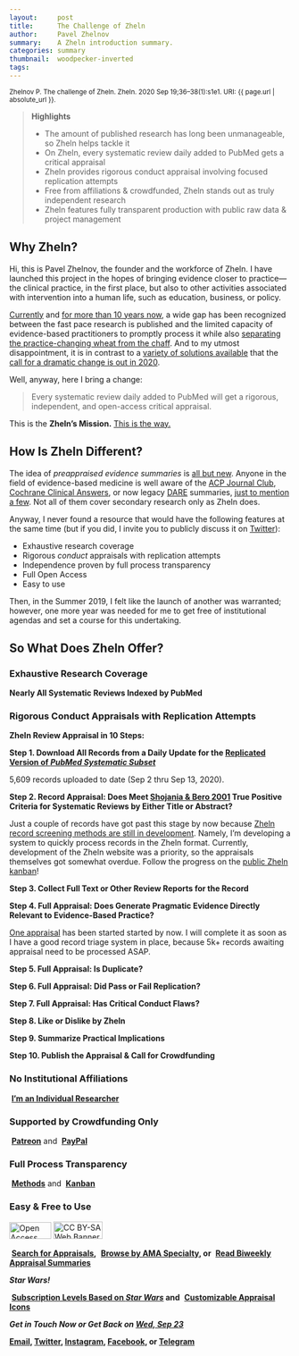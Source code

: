 ```yaml
---
layout:     post
title:      The Challenge of Zheln
author:     Pavel Zhelnov
summary:    A Zheln introduction summary.
categories: summary
thumbnail:  woodpecker-inverted
tags:
---
```


<small>Zhelnov P. The challenge of Zheln. Zheln. 2020 Sep 19;36–38(1):s1e1. URI: {{ page.url | absolute_url }}.</small>

> **Highlights**
>
> * The amount of published research has long been unmanageable, so Zheln helps tackle it
> * On Zheln, every systematic review daily added to PubMed gets a critical appraisal
> * Zheln provides rigorous conduct appraisal involving focused replication attempts
> * Free from affiliations & crowdfunded, Zheln stands out as truly independent research
> * Zheln features fully transparent production with public raw data & project management

## Why Zheln?

Hi, this is Pavel Zhelnov, the founder and the workforce of Zheln. I have launched this project in the hopes of bringing evidence closer to practice—the clinical practice, in the first place, but also to other activities associated with intervention into a human life, such as education, business, or policy.

[Currently][Papes2020e13301] and [for more than 10 years now][Bastian2010e1000326], a wide gap has been recognized between the fast pace research is published and the limited capacity of evidence-based practitioners to promptly process it while also [separating the practice-changing wheat from the chaff][Contou202070]. And to my utmost disappointment, it is in contrast to a [variety of solutions available][Bougioukas2020e12318] that the [call for a dramatic change is out in 2020][Boutron2020135142].

Well, anyway, here I bring a change:

> Every systematic review daily added to PubMed will get a rigorous, independent, and open-access critical appraisal.

This is the **Zheln’s Mission.** [This is the way.](https://www.youtube.com/watch?v=eW7Twd85m2g) <i class="fab fa-mandalorian"></i>

## How Is Zheln Different?

The idea of _preappraised evidence summaries_ is [all but new][Haynes2006162164]. Anyone in the field of evidence-based medicine is well aware of the [ACP Journal Club](https://www.acpjournals.org/topic/category/journal-club), [Cochrane Clinical Answers](https://www.cochranelibrary.com/cca), or now legacy [DARE](https://www.crd.york.ac.uk/crdweb/ShowRecord.asp?ID=32004000332&ID=32004000332) summaries, [just to mention a few][Chandran2020147154]. Not all of them cover secondary research only as Zheln does.

Anyway, I never found a resource that would have the following features at the same time (but if you did, I invite you to publicly discuss it on [Twitter](https://twitter.com/drzhelnov)):

* Exhaustive research coverage
* Rigorous _conduct_ appraisals with replication attempts
* Independence proven by full process transparency
* Full Open Access
* Easy to use
  
Then, in the Summer 2019, I felt like the launch of another was warranted; however, one more year was needed for me to get free of institutional agendas and set a course for this undertaking.

## So What Does Zheln Offer?

### Exhaustive Research Coverage

**Nearly All Systematic Reviews Indexed by PubMed**

### Rigorous Conduct Appraisals with Replication Attempts

**Zheln Review Appraisal in 10 Steps:**

**Step 1. Download All Records from a Daily Update for the [Replicated Version of _PubMed Systematic Subset_](https://p1m.org/ssb)**

5,609 records uploaded to date (Sep 2 thru Sep 13, 2020).

**Step 2. Record Appraisal: Does Meet [Shojania & Bero 2001](https://www.researchgate.net/publication/11820967_Taking_Advantage_of_the_Explosion_of_Systematic_Reviews_An_Efficient_MEDLINE_Search_Strategy) True Positive Criteria for Systematic Reviews by Either Title or Abstract?**

Just a couple of records have got past this stage by now because [Zheln record screening methods are still in development](https://github.com/drzhelnov/zheln.github.io/issues/7). Namely, I’m developing a system to quickly process records in the Zheln format. Currently, development of the Zheln website was a priority, so the appraisals themselves got somewhat overdue. Follow the progress on the [public Zheln kanban](https://github.com/drzhelnov/zheln.github.io/projects/1)!

**Step 3. Collect Full Text or Other Review Reports for the Record**

**Step 4. Full Appraisal: Does Generate Pragmatic Evidence Directly Relevant to Evidence-Based Practice?**

[One appraisal](https://github.com/drzhelnov/zheln.github.io/issues/3) has been started started by now. I will complete it as soon as I have a good record triage system in place, because 5k+ records awaiting appraisal need to be processed ASAP.

**Step 5. Full Appraisal: Is Duplicate?**

**Step 6. Full Appraisal: Did Pass or Fail Replication?**

**Step 7. Full Appraisal: Has Critical Conduct Flaws?**

**Step 8. Like or Dislike by Zheln**

**Step 9. Summarize Practical Implications**

**Step 10. Publish the Appraisal & Call for Crowdfunding**

### No Institutional Affiliations

<i class="fas fa-user-shield"></i>&nbsp;**[I’m an Individual Researcher](https://orcid.org/0000-0003-2767-5123)**

### Supported by Crowdfunding Only

<i class="fab fa-patreon"></i>&nbsp;**[Patreon](https://patreon.com/zheln)** and <i class="fab fa-cc-paypal"></i>&nbsp;**[PayPal](https://paypal.me/pjelnov)**

### Full Process Transparency

<i class="fab fa-github"></i>&nbsp;**[Methods](https://github.com/p1m-ortho/qs-global-ortho-search-queries/blob/global-sr-query/README.md)** and <i class="fas fa-tasks"></i>&nbsp;**[Kanban](https://github.com/drzhelnov/zheln.github.io/projects/)**

### Easy & Free to Use

<img itemprop="image" src="https://upload.wikimedia.org/wikipedia/commons/thumb/f/f3/Open_Access_PLoS.svg/320px-Open_Access_PLoS.svg.png" alt="Open Access Web Banner" style="height: 30px; width: 75px; margin: 0; padding: 0" /> <img itemprop="image" src="https://mirrors.creativecommons.org/presskit/buttons/88x31/png/by-sa.png" alt="CC BY-SA Web Banner" style="height: 31px; width: 88px; margin: 0; padding: 0" />

<i class="fa fa-search"></i>&nbsp;**[Search for Appraisals](https://zheln.com/search),** <i class="fas fa-user-md"></i>&nbsp;**[Browse by AMA Specialty](https://zheln.com), or** <i class="fa fa-home"></i>&nbsp;**[Read Biweekly Appraisal Summaries](https://zheln.com)**

_**Star Wars!**_

<i class="far fa-grin-alt"></i>&nbsp;**[Subscription Levels Based on _Star Wars_](https://patreon.com/zheln) and** <i class="fas fa-journal-whills"></i>&nbsp;**[Customizable Appraisal Icons](https://patreon.com/zheln)**

<i class="far fa-comments"></i> _**Get in Touch Now or Get Back on [Wed, Sep 23](https://github.com/drzhelnov/zheln.github.io/milestone/7)**_

**[Email](mailto:pavel@zheln.com), [Twitter](https://twitter.com/drzhelnov), [Instagram](https://instagram.com/igzheln), [Facebook](https://facebook.com/drzhelnov), or [Telegram](https://t.me/drzhelnov)**

[Papes2020e13301]: https://doi.org/10.1111/eci.13301 "Papes D, Jeroncic A, Ozimec E. Redundancy and methodological issues in articles on COVID-19. Eur J Clin Invest. 2020 Jun 7:e13301. doi: 10.1111/eci.13301. Epub ahead of print. PMID: 32506512; PMCID: PMC7300618."

[Bastian2010e1000326]: https://doi.org/10.1371/journal.pmed.1000326 "Bastian H, Glasziou P, Chalmers I. Seventy-five trials and eleven systematic reviews a day: how will we ever keep up? PLoS Med. 2010 Sep 21;7(9):e1000326. doi: 10.1371/journal.pmed.1000326. PMID: 20877712; PMCID: PMC2943439."

[Contou202070]: https://doi.org/10.1186/s13613-020-00688-2 "Contou D, Thirion M, Pajot O, Plantefève G, Mentec H. Journal club in an ICU: rate and factors associated with practice-changing articles. Analysis of 1712 articles read over a 13-year period (2007-2019). Ann Intensive Care. 2020 Jun 1;10(1):70. doi: 10.1186/s13613-020-00688-2. PMID: 32488529; PMCID: PMC7266895."

[Bougioukas2020e12318]: https://doi.org/10.1111/hir.12318 "Bougioukas KI, Bouras EC, Avgerinos KI, Dardavessis T, Haidich AB. How to keep up to date with medical information using web-based resources: a systematised review and narrative synthesis. Health Info Libr J. 2020 Jul 21. doi: 10.1111/hir.12318. Epub ahead of print. PMID: 32691960."

[Boutron2020135142]: https://doi.org/10.1016/j.jclinepi.2020.01.024 "Boutron I, Créquit P, Williams H, Meerpohl J, Craig JC, Ravaud P. Future of evidence ecosystem series: 1. Introduction Evidence synthesis ecosystem needs dramatic change. J Clin Epidemiol. 2020 Jul;123:135-142. doi: 10.1016/j.jclinepi.2020.01.024. Epub 2020 Mar 4. PMID: 32145367."

[Haynes2006162164]: https://doi.org/10.1136/ebm.11.6.162-a "Haynes RB. Of studies, syntheses, synopses, summaries, and systems: the “5S” evolution of information services for evidence-based health care decisions. ACP J Club. 2006 Nov-Dec;145(3):A8. doi: 10.1136/ebm.11.6.162-a. PMID: 17080967."

[Chandran2020147154]: https://doi.org/10.7324/JAPS.2020.10717 "Chandran PV, Khan S, Pai KG, Khera K, Devi ES, Athira B, Thunga G. Evidence-based medicine databases: an overview. J Appl Pharm Sci. 2020 Jul;10(7):147-154. doi: 10.7324/JAPS.2020.10717."
